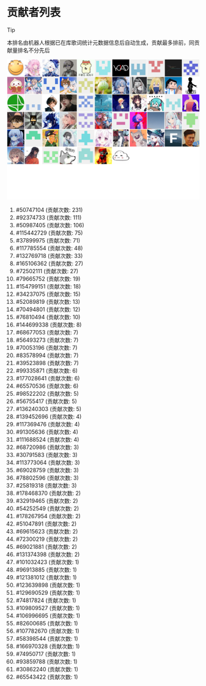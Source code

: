 # 贡献者列表

> [!TIP]
> 本排名由机器人根据已在库歌词统计元数据信息后自动生成，贡献最多排前，同贡献量排名不分先后

![贡献者头像画廊](./CONTRIBUTORS.svg)

1. #50747104 (贡献次数: 231)
2. #92374733 (贡献次数: 111)
3. #50987405 (贡献次数: 106)
4. #115442729 (贡献次数: 75)
5. #37899975 (贡献次数: 71)
6. #117785554 (贡献次数: 48)
7. #132769718 (贡献次数: 33)
8. #165106362 (贡献次数: 27)
9. #72502111 (贡献次数: 27)
10. #79665752 (贡献次数: 19)
11. #154799151 (贡献次数: 18)
12. #34237075 (贡献次数: 15)
13. #52089819 (贡献次数: 13)
14. #70494801 (贡献次数: 12)
15. #76810494 (贡献次数: 10)
16. #144699338 (贡献次数: 8)
17. #68677053 (贡献次数: 7)
18. #56493273 (贡献次数: 7)
19. #70053196 (贡献次数: 7)
20. #83578994 (贡献次数: 7)
21. #39523898 (贡献次数: 7)
22. #99335871 (贡献次数: 6)
23. #177028641 (贡献次数: 6)
24. #65570536 (贡献次数: 6)
25. #98522202 (贡献次数: 5)
26. #56755417 (贡献次数: 5)
27. #136240303 (贡献次数: 5)
28. #139452696 (贡献次数: 4)
29. #117369476 (贡献次数: 4)
30. #91305636 (贡献次数: 4)
31. #111688524 (贡献次数: 4)
32. #68720986 (贡献次数: 3)
33. #30791583 (贡献次数: 3)
34. #113773064 (贡献次数: 3)
35. #69028759 (贡献次数: 3)
36. #78802596 (贡献次数: 3)
37. #25819318 (贡献次数: 3)
38. #178468370 (贡献次数: 2)
39. #32919465 (贡献次数: 2)
40. #54252549 (贡献次数: 2)
41. #178267954 (贡献次数: 2)
42. #51047891 (贡献次数: 2)
43. #69615623 (贡献次数: 2)
44. #72300219 (贡献次数: 2)
45. #69021881 (贡献次数: 2)
46. #131374398 (贡献次数: 2)
47. #101032423 (贡献次数: 1)
48. #96913885 (贡献次数: 1)
49. #121381012 (贡献次数: 1)
50. #123639898 (贡献次数: 1)
51. #129690529 (贡献次数: 1)
52. #74817824 (贡献次数: 1)
53. #109809527 (贡献次数: 1)
54. #106996695 (贡献次数: 1)
55. #82600685 (贡献次数: 1)
56. #107782670 (贡献次数: 1)
57. #58398544 (贡献次数: 1)
58. #166970328 (贡献次数: 1)
59. #74950717 (贡献次数: 1)
60. #93859788 (贡献次数: 1)
61. #30862240 (贡献次数: 1)
62. #65543422 (贡献次数: 1)
